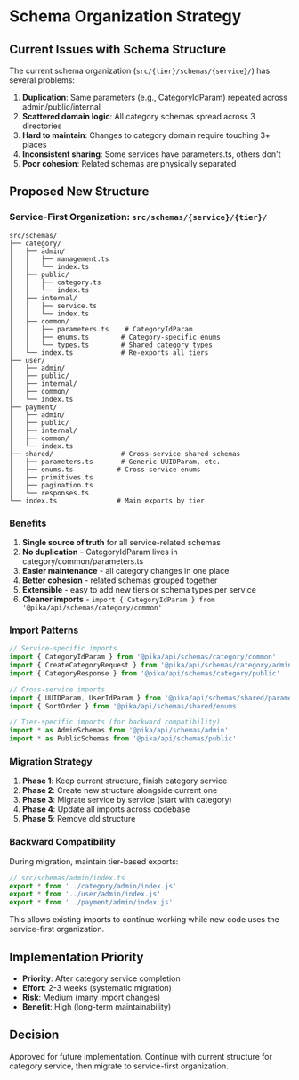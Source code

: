 # Schema Organization Strategy

## Current Issues with Schema Structure

The current schema organization (`src/{tier}/schemas/{service}/`) has several problems:

1. **Duplication**: Same parameters (e.g., CategoryIdParam) repeated across admin/public/internal
2. **Scattered domain logic**: All category schemas spread across 3 directories
3. **Hard to maintain**: Changes to category domain require touching 3+ places
4. **Inconsistent sharing**: Some services have parameters.ts, others don't
5. **Poor cohesion**: Related schemas are physically separated

## Proposed New Structure

### Service-First Organization: `src/schemas/{service}/{tier}/`

```
src/schemas/
├── category/
│   ├── admin/
│   │   ├── management.ts
│   │   └── index.ts
│   ├── public/
│   │   ├── category.ts
│   │   └── index.ts
│   ├── internal/
│   │   ├── service.ts
│   │   └── index.ts
│   ├── common/
│   │   ├── parameters.ts    # CategoryIdParam
│   │   ├── enums.ts        # Category-specific enums
│   │   └── types.ts        # Shared category types
│   └── index.ts            # Re-exports all tiers
├── user/
│   ├── admin/
│   ├── public/
│   ├── internal/
│   ├── common/
│   └── index.ts
├── payment/
│   ├── admin/
│   ├── public/
│   ├── internal/
│   ├── common/
│   └── index.ts
├── shared/                 # Cross-service shared schemas
│   ├── parameters.ts       # Generic UUIDParam, etc.
│   ├── enums.ts           # Cross-service enums
│   ├── primitives.ts
│   ├── pagination.ts
│   └── responses.ts
└── index.ts               # Main exports by tier
```

### Benefits

1. **Single source of truth** for all service-related schemas
2. **No duplication** - CategoryIdParam lives in category/common/parameters.ts
3. **Easier maintenance** - all category changes in one place
4. **Better cohesion** - related schemas grouped together
5. **Extensible** - easy to add new tiers or schema types per service
6. **Cleaner imports** - `import { CategoryIdParam } from '@pika/api/schemas/category/common'`

### Import Patterns

```typescript
// Service-specific imports
import { CategoryIdParam } from '@pika/api/schemas/category/common'
import { CreateCategoryRequest } from '@pika/api/schemas/category/admin'
import { CategoryResponse } from '@pika/api/schemas/category/public'

// Cross-service imports
import { UUIDParam, UserIdParam } from '@pika/api/schemas/shared/parameters'
import { SortOrder } from '@pika/api/schemas/shared/enums'

// Tier-specific imports (for backward compatibility)
import * as AdminSchemas from '@pika/api/schemas/admin'
import * as PublicSchemas from '@pika/api/schemas/public'
```

### Migration Strategy

1. **Phase 1**: Keep current structure, finish category service
2. **Phase 2**: Create new structure alongside current one
3. **Phase 3**: Migrate service by service (start with category)
4. **Phase 4**: Update all imports across codebase
5. **Phase 5**: Remove old structure

### Backward Compatibility

During migration, maintain tier-based exports:

```typescript
// src/schemas/admin/index.ts
export * from '../category/admin/index.js'
export * from '../user/admin/index.js'
export * from '../payment/admin/index.js'
```

This allows existing imports to continue working while new code uses the service-first organization.

## Implementation Priority

- **Priority**: After category service completion
- **Effort**: 2-3 weeks (systematic migration)
- **Risk**: Medium (many import changes)
- **Benefit**: High (long-term maintainability)

## Decision

Approved for future implementation. Continue with current structure for category service, then migrate to service-first organization.